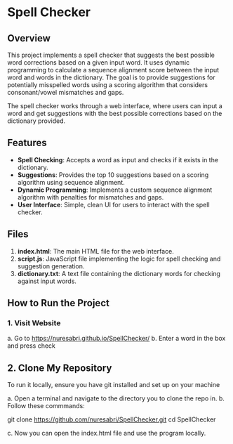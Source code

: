 # Spell Checker

## Overview
This project implements a spell checker that suggests the best possible word corrections based on a given input word. It uses dynamic programming to calculate a sequence alignment score between the input word and words in the dictionary. The goal is to provide suggestions for potentially misspelled words using a scoring algorithm that considers consonant/vowel mismatches and gaps.

The spell checker works through a web interface, where users can input a word and get suggestions with the best possible corrections based on the dictionary provided.

## Features
- **Spell Checking**: Accepts a word as input and checks if it exists in the dictionary.
- **Suggestions**: Provides the top 10 suggestions based on a scoring algorithm using sequence alignment.
- **Dynamic Programming**: Implements a custom sequence alignment algorithm with penalties for mismatches and gaps.
- **User Interface**: Simple, clean UI for users to interact with the spell checker.

## Files
1. **index.html**: The main HTML file for the web interface.
2. **script.js**: JavaScript file implementing the logic for spell checking and suggestion generation.
3. **dictionary.txt**: A text file containing the dictionary words for checking against input words.

## How to Run the Project

### 1. Visit Website
a. Go to https://nuresabri.github.io/SpellChecker/
b. Enter a word in the box and press check

## 2. Clone My Repository
To run it locally, ensure you have git installed and set up on your machine

a. Open a terminal and navigate to the directory you to clone the repo in.
b. Follow these commmands:

git clone https://github.com/nuresabri/SpellChecker.git
cd SpellChecker

c. Now you can open the index.html file and use the program locally.

